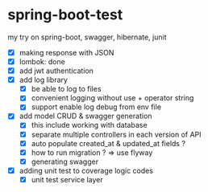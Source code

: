 # spring-boot-test
my try on spring-boot, swagger, hibernate, junit

- [x] making response with JSON
- [x] lombok: done
- [x] add jwt authentication
- [x] add log library
    - [x] be able to log to files
    - [x] convenient logging without use + operator string
    - [x] support enable log debug from env file
- [x] add model CRUD & swagger generation
    - [x] this include working with database
    - [x] separate multiple controllers in each version of API
    - [x] auto populate created_at & updated_at fields ?
    - [x] how to run migration ? => use flyway
    - [x] generating swagger
- [x] adding unit test to coverage logic codes
    - [x] unit test service layer
